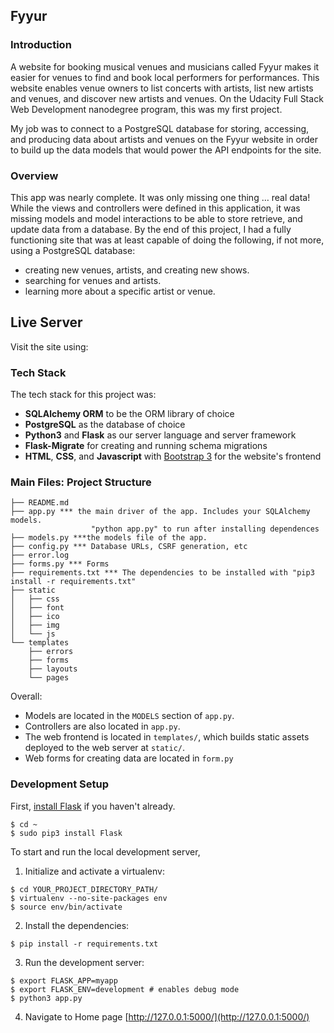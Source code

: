 ## Fyyur

### Introduction

A website for booking musical venues and musicians called Fyyur makes it easier for venues to find and book local performers for performances. This website enables venue owners to list concerts with artists, list new artists and venues, and discover new artists and venues. On the Udacity Full Stack Web Development nanodegree program, this was my first project.

My job was to connect to a PostgreSQL database for storing, accessing, and producing data about artists and venues on the Fyyur website in order to build up the data models that would power the API endpoints for the site.


### Overview

This app was nearly complete. It was only missing one thing … real data! While the views and controllers were defined in this application, it was missing models and model interactions to be able to store retrieve, and update data from a database. By the end of this project, I had a fully functioning site that was at least capable of doing the following, if not more, using a PostgreSQL database:

- creating new venues, artists, and creating new shows.
- searching for venues and artists.
- learning more about a specific artist or venue.

## Live Server

Visit the site using: 

### Tech Stack

The tech stack for this project was:

- **SQLAlchemy ORM** to be the ORM library of choice
- **PostgreSQL** as the database of choice
- **Python3** and **Flask** as our server language and server framework
- **Flask-Migrate** for creating and running schema migrations
- **HTML**, **CSS**, and **Javascript** with [Bootstrap 3](https://getbootstrap.com/docs/3.4/customize/) for the website's frontend

### Main Files: Project Structure

```
├── README.md
├── app.py *** the main driver of the app. Includes your SQLAlchemy models.
                  "python app.py" to run after installing dependences
├── models.py ***the models file of the app.
├── config.py *** Database URLs, CSRF generation, etc
├── error.log
├── forms.py *** Forms
├── requirements.txt *** The dependencies to be installed with "pip3 install -r requirements.txt"
├── static
│   ├── css
│   ├── font
│   ├── ico
│   ├── img
│   └── js
└── templates
    ├── errors
    ├── forms
    ├── layouts
    └── pages
```

Overall:

- Models are located in the `MODELS` section of `app.py`.
- Controllers are also located in `app.py`.
- The web frontend is located in `templates/`, which builds static assets deployed to the web server at `static/`.
- Web forms for creating data are located in `form.py`

### Development Setup

First, [install Flask](http://flask.pocoo.org/docs/1.0/installation/#install-flask) if you haven't already.

```
$ cd ~
$ sudo pip3 install Flask
```

To start and run the local development server,

1. Initialize and activate a virtualenv:

```
$ cd YOUR_PROJECT_DIRECTORY_PATH/
$ virtualenv --no-site-packages env
$ source env/bin/activate
```

2. Install the dependencies:

```
$ pip install -r requirements.txt
```

3. Run the development server:

```
$ export FLASK_APP=myapp
$ export FLASK_ENV=development # enables debug mode
$ python3 app.py
```

4. Navigate to Home page [http://127.0.0.1:5000/](http://127.0.0.1:5000/)
